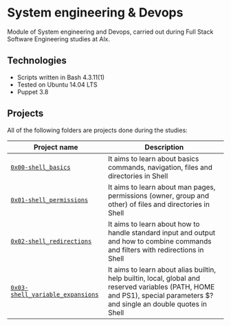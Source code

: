 # System engineering & Devops

Module of System engineering and Devops, carried out during Full Stack Software Engineering studies at Alx.

## Technologies

* Scripts written in Bash 4.3.11(1)
* Tested on Ubuntu 14.04 LTS
* Puppet 3.8

## Projects

All of the following folders are projects done during the studies:

Project name | Description
--- | ---
[`0x00-shell_basics`](https://github.com/Bolexzy/alx-system_engineering-devops/tree/main/0x00-shell_basics) | It aims to learn about basics commands, navigation, files and directories in Shell
[`0x01-shell_permissions`](https://github.com/Bolexzy/alx-system_engineering-devops/tree/main/0x01-shell_permissions) | It aims to learn about man pages, permissions (owner, group and other) of files and directories in Shell
[`0x02-shell_redirections`](https://github.com/Bolexzy/alx-system_engineering-devops/tree/main/0x02-shell_redirections) | It aims to learn about how to handle standard input and output and how to combine commands and filters with redirections in Shell
[`0x03-shell_variable_expansions`](https://github.com/Bolexzy/alx-system_engineering-devops/tree/main/0x03-shell_variables_expansions) | It aims to learn about alias builtin, help builtin, local, global and reserved variables (PATH, HOME and PS1), special parameters $? and single an double quotes in Shell
